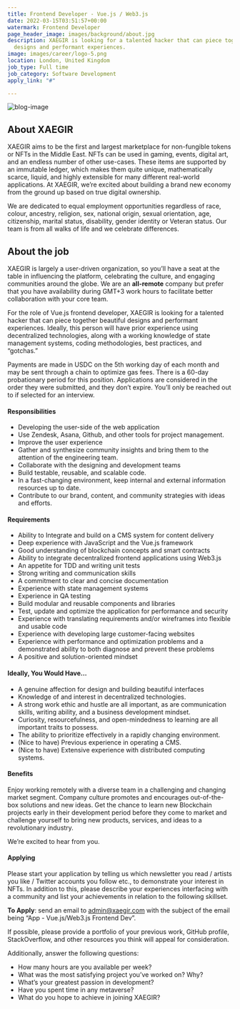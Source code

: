 ```yaml
---
title: Frontend Developer - Vue.js / Web3.js
date: 2022-03-15T03:51:57+00:00
watermark: Frontend Developer
page_header_image: images/background/about.jpg
description: XAEGIR is looking for a talented hacker that can piece together beautiful
  designs and performant experiences.
image: images/career/logo-5.png
location: London, United Kingdom
job_type: Full time
job_category: Software Development
apply_link: "#"

---
```

![blog-image](https://xaegir.com/images/file_type_vue_icon_130078.png)

## About XAEGIR

XAEGIR aims to be the first and largest marketplace for non-fungible tokens or NFTs in the Middle East. NFTs can be used in gaming, events, digital art, and an endless number of other use-cases. These items are supported by an immutable ledger, which makes them quite unique, mathematically scarce, liquid, and highly extensible for many different real-world applications. At XAEGIR, we’re excited about building a brand new economy from the ground up based on true digital ownership.

We are dedicated to equal employment opportunities regardless of race, colour, ancestry, religion, sex, national origin, sexual orientation, age, citizenship, marital status, disability, gender identity or Veteran status. Our team is from all walks of life and we celebrate differences.

## About the job

XAEGIR is largely a user-driven organization, so you’ll have a seat at the table in influencing the platform, celebrating the culture, and engaging communities around the globe. We are an **all-remote** company but prefer that you have availability during GMT+3 work hours to facilitate better collaboration with your core team.

For the role of Vue.js frontend developer, XAEGIR is looking for a talented hacker that can piece together beautiful designs and performant experiences. Ideally, this person will have prior experience using decentralized technologies, along with a working knowledge of state management systems, coding methodologies, best practices, and “gotchas.”

Payments are made in USDC on the 5th working day of each month and may be sent through a chain to optimize gas fees. There is a 60-day probationary period for this position. Applications are considered in the order they were submitted, and they don’t expire. You’ll only be reached out to if selected for an interview.

#### Responsibilities

* Developing the user-side of the web application
* Use Zendesk, Asana, Github, and other tools for project management.
* Improve the user experience
* Gather and synthesize community insights and bring them to the attention of the engineering team.
* Collaborate with the designing and development teams
* Build testable, reusable, and scalable code.
* In a fast-changing environment, keep internal and external information resources up to date.
* Contribute to our brand, content, and community strategies with ideas and efforts.

#### Requirements

* Ability to Integrate and build on a CMS system for content delivery
* Deep experience with JavaScript and the Vue.js framework
* Good understanding of blockchain concepts and smart contracts
* Ability to integrate decentralized frontend applications using Web3.js
* An appetite for TDD and writing unit tests
* Strong writing and communication skills
* A commitment to clear and concise documentation
* Experience with state management systems
* Experience in QA testing
* Build modular and reusable components and libraries
* Test, update and optimize the application for performance and security
* Experience with translating requirements and/or wireframes into flexible and usable code
* Experience with developing large customer-facing websites
* Experience with performance and optimization problems and a demonstrated ability to both diagnose and prevent these problems
* A positive and solution-oriented mindset

#### Ideally, You Would Have…

* A genuine affection for design and building beautiful interfaces
* Knowledge of and interest in decentralized technologies.
* A strong work ethic and hustle are all important, as are communication skills, writing ability, and a business development mindset.
* Curiosity, resourcefulness, and open-mindedness to learning are all important traits to possess.
* The ability to prioritize effectively in a rapidly changing environment.
* (Nice to have) Previous experience in operating a CMS.
* (Nice to have) Extensive experience with distributed computing systems.

#### Benefits

Enjoy working remotely with a diverse team in a challenging and changing market segment. Company culture promotes and encourages out-of-the-box solutions and new ideas. Get the chance to learn new Blockchain projects early in their development period before they come to market and challenge yourself to bring new products, services, and ideas to a revolutionary industry.

We’re excited to hear from you.

#### Applying

Please start your application by telling us which newsletter you read / artists you like / Twitter accounts you follow etc., to demonstrate your interest in NFTs. In addition to this, please describe your experiences interfacing with a community and list your achievements in relation to the following skillset.

**To Apply**: send an email to [admin@xaegir.com](mailto:admin@xaegir.com) with the subject of the email being “App - Vue.js/Web3.js Frontend Dev”.

If possible, please provide a portfolio of your previous work, GitHub profile, StackOverflow, and other resources you think will appeal for consideration.

Additionally, answer the following questions:

* How many hours are you available per week?
* What was the most satisfying project you’ve worked on? Why?
* What’s your greatest passion in development?
* Have you spent time in any metaverse?
* What do you hope to achieve in joining XAEGIR?